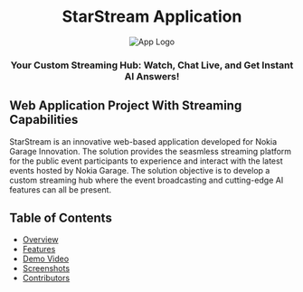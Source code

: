 <a name="readme-top"></a>
<h1 align="center">StarStream Application</h1> 
<p align="center">
  <img src="https://github.com/user-attachments/assets/0ae5d729-6446-44e4-bb05-1699937be683" alt="App Logo">
</p>

<h3 align="center">Your Custom Streaming Hub: Watch, Chat Live, and Get Instant AI Answers!</h3>


## Web Application Project With Streaming Capabilities

StarStream is an innovative web-based application developed for Nokia Garage Innovation. The solution provides the seasmless streaming platform for the public event participants to experience and interact with the latest events hosted by Nokia Garage.
The solution objective is to develop a custom streaming hub where the event broadcasting and cutting-edge AI features can all be present. 

## Table of Contents

- [Overview](#overview)
- [Features](#features)
- [Demo Video](#demo-video)
- [Screenshots](#screenshots)
- [Contributors](#contributors)


